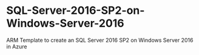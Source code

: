 # SQL-Server-2016-SP2-on-Windows-Server-2016
ARM Template to create an SQL Server 2016 SP2 on Windows Server 2016 in Azure
